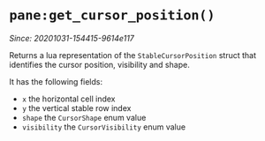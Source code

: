 # `pane:get_cursor_position()`

*Since: 20201031-154415-9614e117*

Returns a lua representation of the `StableCursorPosition` struct
that identifies the cursor position, visibility and shape.

It has the following fields:

 * `x` the horizontal cell index
 * `y` the vertical stable row index
 * `shape` the `CursorShape` enum value
 * `visibility` the `CursorVisibility` enum value


